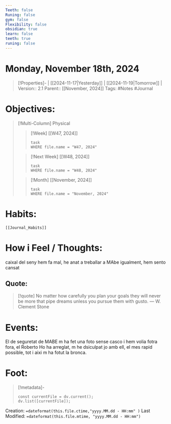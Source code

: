 ```yaml
---
Teeth: false
Runing: false
gym: false
Flexibility: false
obsidian: true
learn: false
teeth: true
runing: false
---
```

# Monday, November 18th, 2024
>[!Properties]- | [[2024-11-17|Yesterday]] | [[2024-11-19|Tomorrow]] |
>Version:: 2.1
>Parent:: [[November, 2024]]
>Tags: #Notes #Journal 

# Objectives:
>[!Multi-Column] Physical
>>[!Week] [[W47, 2024]]
>>```dataview
>>task
>>WHERE file.name = "W47, 2024"
>>```
>
>>[!Next Week] [[W48, 2024]]
>>```dataview
>>task
>>WHERE file.name = "W48, 2024"
>>```
>
>>[!Month] [[November, 2024]]
>>```dataview
>>task
>>WHERE file.name = "November, 2024"
>>```
>
# Habits:
```meta-bind-embed
[[Journal_Habits]]
```

# How i Feel  /  Thoughts:
caixal del seny hem fa mal, he anat a treballar a MAbe igualment, hem sento cansat


## Quote:
> [!quote] No matter how carefully you plan your goals they will never be more that pipe dreams unless you pursue them with gusto.
> — W. Clement Stone

# Events:
El de seguretat de MABE m ha fet una foto sense casco i hem volia fotra fora, el Roberto Ho ha arreglat, m he dsiculpat jo amb ell, el mes rapid possible, tot i aixi m ha fotut la bronca. 


# Foot:

>[!metadata]-
>```dataviewjs
>const currentFile = dv.current();
>dv.list([currentFile]);
>```

Creation:          `=dateformat(this.file.ctime,"yyyy.MM.dd - HH:mm" )`
Last Modified:  `=dateformat(this.file.mtime, "yyyy.MM.dd - HH:mm")`

